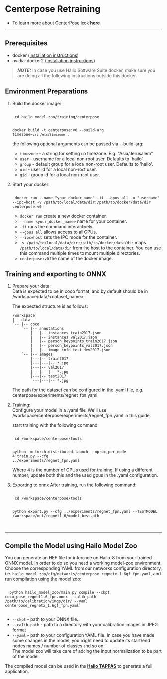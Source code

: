 # Centerpose Retraining
  * To learn more about CenterPose look [**here**](https://github.com/hailo-ai/centerpose)
---

## Prerequisites
  * docker ([installation instructions](https://docs.docker.com/engine/install/ubuntu/))
  * nvidia-docker2 ([installation instructions](https://docs.nvidia.com/datacenter/cloud-native/container-toolkit/install-guide.html))
  > **_NOTE:_**  In case you use Hailo Software Suite docker, make sure you are doing all the following instructions outside this docker.
## Environment Preparations
1. Build the docker image:
    
    <code stage="docker_build">
    cd <span val="dockerfile_path">hailo_model_zoo/training/centerpose</span>

    docker build -t centerpose:v0 --build-arg timezone=`cat /etc/timezone` .
    </code>

	the following optional arguments can be passed via --build-arg:
  
	- `timezone` - a string for setting up timezone. E.g. "Asia/Jerusalem"
	- `user` - username for a local non-root user. Defaults to 'hailo'.
	- `group` - default group for a local non-root user. Defaults to 'hailo'.
	- `uid` - user id for a local non-root user.
	- `gid` - group id for a local non-root user.

2. Start your docker:
    
    <code stage="docker_run">
    docker run <span val="replace_none">--name "your_docker_name"</span> -it --gpus all <span val="replace_none">-u "username"</span> --ipc=host -v <span val="local_vol_path">/path/to/local/data/dir</span>:<span val="docker_vol_path">/path/to/docker/data/dir</span>  centerpose:v0
    </code>

      - `docker run` create a new docker container.
      - `--name <your_docker_name>` name for your container.
      - `-it` runs the command interactively.
      - `--gpus all` allows access to all GPUs.
      - `--ipc=host` sets the IPC mode for the container.
      - `-v /path/to/local/data/dir:/path/to/docker/data/dir` maps `/path/to/local/data/dir` from the host to the container. You can use this command multiple times to mount multiple directories.
      - `centerpose:v0` the name of the docker image.

## Training and exporting to ONNX
1. Prepare your data: <br>
    Data is expected to be in coco format, and by default should be in /workspace/data/<dataset_name>.

    The expected structure is as follows:
    ```
    /workspace
    |-- data
    `-- |-- coco
        `-- |-- annotations
            |   |-- instances_train2017.json
            |   |-- instances_val2017.json
            |   |-- person_keypoints_train2017.json
            |   |-- person_keypoints_val2017.json
            |   |-- image_info_test-dev2017.json
        `-- |-- images
            |---|-- train2017
            |---|---|-- *.jpg
            |---|-- val2017
            |---|---|-- *.jpg
            |---|-- test2017
            `---|---|-- *.jpg
    ```
    The path for the dataset can be configured in the .yaml file, e.g. centerpose/experiments/regnet_fpn.yaml

2. Training: <br>
    Configure your model in a .yaml file. We'll use /workspace/centerpose/experiments/regnet_fpn.yaml in this guide.

    start training with the following command:
    
    <code stage="retrain">
    cd /workspace/centerpose/tools

    python -m torch.distributed.launch --nproc_per_node <span val="gpu_num">4</span> train.py --cfg ../experiments/regnet_fpn.yaml
    </code>

    Where 4 is the number of GPUs used for training.
    If using a different number, update both this and the used gpus in the .yaml configuration.

3. Exporting to onnx
    After training, run the following command:
    
    <code stage="export">
    cd /workspace/centerpose/tools

    python export.py --cfg ../experiments/regnet_fpn.yaml --TESTMODEL /workspace/out/regnet1_6/<span val="model_best_to_last">model_best.pth</span>
    </code>


<br>

---

## Compile the Model using Hailo Model Zoo
You can generate an HEF file for inference on Hailo-8 from your trained ONNX model.
In order to do so you need a working model-zoo environment.
Choose the corresponding YAML from our networks configuration directory, i.e. <code>hailo_model_zoo/cfg/networks/centerpose_regnetx_1.6gf_fpn.yaml</code>, and run compilation using the model zoo:  

  <code stage="compile">
  python <span val="mz_main_path">hailo_model_zoo/main.py</span> compile --ckpt <span val="local_path_to_onnx">coco_pose_regnet1.6_fpn.onnx</span> --calib-path <span val="calib_set_path">/path/to/calibration/imgs/dir/</span> --yaml <span val="yaml_file_path">centerpose_regnetx_1.6gf_fpn.yaml</span>
  </code>

  * <code>--ckpt</code> - path to your ONNX file.
  * <code>--calib-path</code> - path to a directory with your calibration images in JPEG format
  * <code>--yaml</code> - path to your configuration YAML file. In case you have made some changes in the model, you might need to update its start/end nodes names / number of classes and so on.  <br>
  The model zoo will take care of adding the input normalization to be part of the model.

The compiled model can be used in the [**Hailo TAPPAS**](https://hailo.ai/developer-zone/tappas-apps-toolkit/) to generate a full application.